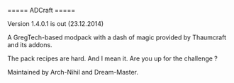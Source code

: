 ===== ADCraft =====

Version 1.4.0.1 is out (23.12.2014)

A GregTech-based modpack with a dash of magic provided by Thaumcraft and its addons.

The pack recipes are hard. And I mean it. Are you up for the challenge ?

Maintained by Arch-Nihil and Dream-Master.
